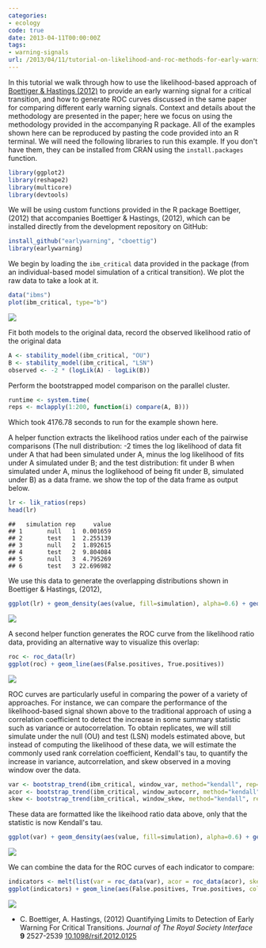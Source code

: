 ```yaml
---
categories:
- ecology
code: true
date: 2013-04-11T00:00:00Z
tags:
- warning-signals
url: /2013/04/11/tutorial-on-likelihood-and-roc-methods-for-early-warning-signals/
---
```


In this tutorial we walk through how to use the likelihood-based approach of <span class="showtooltip" title="Boettiger C and Hastings A (2012). Quantifying Limits to
Detection of Early Warning For Critical Transitions. _Journal of
The Royal Society Interface_, *9*, pp. 2527-2539. ISSN 1742-5689,
 http://dx.doi.org/10.1098/rsif.2012.0125."><a href="http://dx.doi.org/10.1098/rsif.2012.0125" rel="http://purl.org/spar/cito/usesMethodFrom" >Boettiger & Hastings (2012)</a></span>  to provide an early warning signal for a critical transition, and how to generate ROC curves discussed in the same paper for comparing different early warning signals.  Context and details about the methodology are presented in the paper; here we focus on using the methodology provided in the accompanying R package.  All of the examples shown here can be reproduced by pasting the code provided into an R terminal.  We will need the following libraries to run this example.  If you don't have them, they can be installed from CRAN using the `install.packages` function.  


```r
library(ggplot2)
library(reshape2)
library(multicore)
library(devtools)
```


We will be using custom functions provided in the R package Boettiger, (2012) that accompanies Boettiger & Hastings, (2012), which can be installed directly from the development repository on GitHub:


```r
install_github("earlywarning", "cboettig")
library(earlywarning)
```


We begin by loading the `ibm_critical` data provided in the package (from an individual-based model simulation of a critical transition). We plot the raw data to take a look at it. 


```r
data("ibms")
plot(ibm_critical, type="b")
```

![](http://farm9.staticflickr.com/8261/8641108753_956f179a1d_o.png) 



Fit both models to the original data, record the observed likelihood ratio of the original data


```r
A <- stability_model(ibm_critical, "OU")
B <- stability_model(ibm_critical, "LSN")
observed <- -2 * (logLik(A) - logLik(B))
```



Perform the bootstrapped model comparison on the parallel cluster.  


```r
runtime <- system.time(
reps <- mclapply(1:200, function(i) compare(A, B)))
```

Which took 4176.78 seconds to run for the example shown here.  

A helper function extracts the likelihood ratios under each of the pairwise comparisons (The null distribution: -2 times the log likelihood of data fit under A that had been simulated under A, minus the log likelihood of fits under A  simulated under B; and the test distribution: fit under B when simulated under A, minus the loglikehood of being fit under B, simulated under B) as a data frame.  we show the top of the data frame as output below.  



```r
lr <- lik_ratios(reps)
head(lr)
```

```
##   simulation rep     value
## 1       null   1  0.001659
## 2       test   1  2.255139
## 3       null   2  1.892615
## 4       test   2  9.804084
## 5       null   3  4.795269
## 6       test   3 22.696982
```


We use this data to generate the overlapping distributions shown in Boettiger & Hastings, (2012), 


```r
ggplot(lr) + geom_density(aes(value, fill=simulation), alpha=0.6) + geom_vline(aes(xintercept=observed))
```

![](http://farm9.staticflickr.com/8245/8642325058_d70eaee962_o.png) 



A second helper function generates the ROC curve from the likelihood ratio data, providing an alternative way to visualize this overlap:


```r
roc <- roc_data(lr)
ggplot(roc) + geom_line(aes(False.positives, True.positives))
```

![](http://farm9.staticflickr.com/8402/8641224925_83a045afbb_o.png) 






ROC curves are particularly useful in comparing the power of a variety of approaches.  For instance, we can compare the performance of the likelihood-based signal shown above to the traditional approach of using a correlation coefficient to detect the increase in some summary statistic such as variance or autocorrelation.  To obtain replicates, we will still simulate under the null (OU) and test (LSN) models estimated above, but instead of computing the likelihood of these data, we will estimate the commonly used rank correlation coefficient, Kendall's tau, to quantify the increase in variance, autcorrelation, and skew observed in a moving window over the data.



```r
var <- bootstrap_trend(ibm_critical, window_var, method="kendall", rep=200)
acor <- bootstrap_trend(ibm_critical, window_autocorr, method="kendall", rep=200)
skew <- bootstrap_trend(ibm_critical, window_skew, method="kendall", rep=200)
```


These data are formatted like the likeihood ratio data above, only that the statistic is now Kendall's tau.  



```r
ggplot(var) + geom_density(aes(value, fill=simulation), alpha=0.6) + geom_vline(aes(xintercept=observed))
```

![](http://farm9.staticflickr.com/8265/8642341382_1d87080d5c_o.png) 



We can combine the data for the ROC curves of each indicator to compare:


```r
indicators <- melt(list(var = roc_data(var), acor = roc_data(acor), skew = roc_data(skew), lr = roc), id = c("Threshold", "False.positives", "True.positives"))
ggplot(indicators) + geom_line(aes(False.positives, True.positives, color=L1)) 
```

![](http://farm9.staticflickr.com/8122/8641241253_4c3704523e_o.png) 




- C. Boettiger, A. Hastings,   (2012) Quantifying Limits to Detection of Early Warning For Critical Transitions.  *Journal of The Royal Society Interface*  **9**  2527-2539  [10.1098/rsif.2012.0125](http://dx.doi.org/10.1098/rsif.2012.0125)

